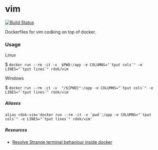 # vim
[![Build Status](https://jenkins.rdok.dev/buildStatus/icon?job=vim)](https://jenkins.rdok.dev/job/vim/)

Dockerfiles for vim codking on top of docker.

### Usage
Linux 

$ ```docker run --rm -it -v  $PWD:/app -e COLUMNS="`tput cols`" -e LINES="`tput lines`" rdok/vim```

Windows 

$ ```docker run --rm -it -v  "/${PWD}":/app -e COLUMNS="`tput cols`" -e LINES="`tput lines`" rdok/vim```

##### Aliases
```alias rdok-vim='docker run --rm -it -v `pwd`:/app -e COLUMNS="`tput cols`" -e LINES="`tput lines`" rdok/vim'```


##### Resources
- [Resolve Strange terminal behaviour inside docker](https://github.com/moby/moby/issues/33794#issuecomment-312873988)
